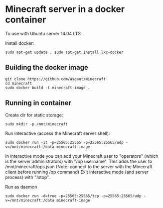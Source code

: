 # Minecraft server in a docker container

To use with Ubuntu server 14.04 LTS

Install docker:

    sudo apt-get update ; sudo apt-get install lxc-docker

## Building the docker image
    git clone https://github.com/asgaut/minecraft
    cd minecraft
    sudo docker build -t minecraft-image .

## Running in container
Create dir for static storage:

    sudo mkdir -p /mnt/minecraft

Run interactive (access the Minecraft server shell):

    sudo docker run -it -p=25565:25565 -p=25565:25565/udp -v=/mnt/minecraft:/data minecraft-image

In interactive mode you can add your Minecraft user to "operators" (which is the server administrators)
with "/op username". This adds the user to 
/mnt/minecraft/ops.json (Note: connect to the server with the Minecraft client before running /op command)
Exit interactive mode (and server process) with "/stop".

Run as daemon

    sudo docker run -d=true -p=25565:25565/tcp -p=25565:25565/udp -v=/mnt/minecraft:/data minecraft-image
